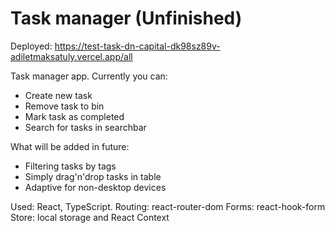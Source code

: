 # Task manager (Unfinished)

Deployed: https://test-task-dn-capital-dk98sz89v-adiletmaksatuly.vercel.app/all

Task manager app. Currently you can:
- Create new task
- Remove task to bin
- Mark task as completed
- Search for tasks in searchbar

What will be added in future:
- Filtering tasks by tags
- Simply drag'n'drop tasks in table
- Adaptive for non-desktop devices

Used: React, TypeScript. 
Routing: react-router-dom
Forms: react-hook-form
Store: local storage and React Context
